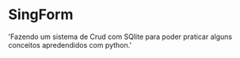 # SingForm
'Fazendo um sistema de Crud com SQlite para poder praticar alguns conceitos apredendidos com python.'
